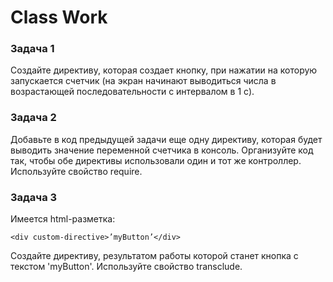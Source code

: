 # Class Work

### Задача 1
Создайте директиву, которая создает кнопку, при нажатии на которую запускается счетчик (на экран начинают выводиться числа в возрастающей последовательности с интервалом в 1 с). 

### Задача 2
Добавьте в код предыдущей задачи еще одну директиву, которая будет выводить значение переменной счетчика в консоль. Организуйте код так, чтобы обе директивы использовали один и тот же контроллер. Используйте свойство require. 

### Задача 3 
Имеется html-разметка: 
```
<div custom-directive>’myButton’</div>
``` 
Создайте директиву, результатом работы которой станет кнопка с текстом 'myButton'. Используйте свойство transclude. 
